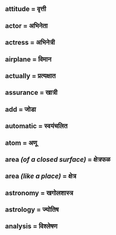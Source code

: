 ## attitude = वृत्ती

## actor = अभिनेता

## actress = अभिनेत्री

## airplane = विमान

## actually = प्रत्यक्षात

## assurance = खात्री

## add = जोडा

## automatic = स्वयंचलित

## atom = अणू

## area *(of a closed surface)* = क्षेत्रफळ

## area *(like a place)* = क्षेत्र

## astronomy = खगोलशास्त्र

## astrology = ज्योतिष

## analysis = विश्लेषण

